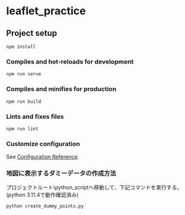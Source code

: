 # leaflet_practice

## Project setup
```
npm install
```

### Compiles and hot-reloads for development
```
npm run serve
```

### Compiles and minifies for production
```
npm run build
```

### Lints and fixes files
```
npm run lint
```

### Customize configuration
See [Configuration Reference](https://cli.vuejs.org/config/).

### 地図に表示するダミーデータの作成方法
プロジェクトルート\python_scriptへ移動して、下記コマンドを実行する。(python 3.11.4で動作確認済み)
```
python create_dummy_points.py
```